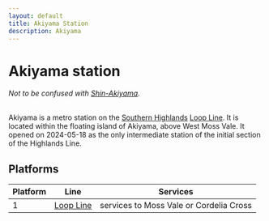 ```yaml
---
layout: default
title: Akiyama Station
description: Akiyama
---
```


# Akiyama station

*Not to be confused with [Shin-Akiyama](/rail-stations/shin-akiyama.md).*<br><br>

Akiyama is a metro station on the [Southern Highlands](/rail-networks/shr)
[Loop Line](/rail-lines/shr-loop-line). It is located within the floating island
of Akiyama, above West Moss Vale. It opened on 2024-05-18 as the only intermediate
station of the initial section of the Highlands Line.

## Platforms

Platform | Line | Services
---|---|---
1 | [Loop Line](/rail-lines/shr-loop-line) | services to Moss Vale or Cordelia Cross
